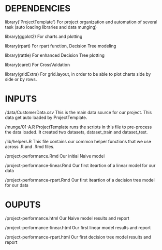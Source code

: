 # DEPENDENCIES

library('ProjectTemplate')
For project organization and automation of several task (auto loading libraries and data munging)

library(ggplot2)
For charts and plotting

library(rpart)
For rpart function, Decision Tree modeling

library(rattle)
For enhanced Decision Tree plotting

library(caret)
For CrossValdation

library(gridExtra)
For grid.layout, in order to be able to plot charts side by side or by rows.

# INPUTS
/data/CustomerData.csv
This is the main data source for our project. This data get auto loaded by ProjectTemplate. 

/munge/01-A.R
ProjectTemplate runs the scripts in this file to pre-process the data loaded. It created two datasets, dataset_train and dataset_test.

/lib/helpers.R
This file contains our common helper functions that we use across .R and .Rmd files.

/project-performance.Rmd
Our initial Naive model

/project-performance-linear.Rmd
Our first iteartion of a linear model for our data

/project-performance-rpart.Rmd
Our first iteartion of a decision tree model for our data

# OUPUTS
/project-performance.html
Our Naive model results and report

/project-performance-linear.html
Our first linear model results and report

/project-performance-rpart.html
Our first decision tree model results and report

